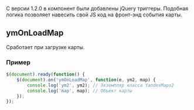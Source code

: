 С версии 1.2.0 в компонент были добавлены jQuery триггеры.
Подобная логика позволяет навесить свой JS код на фронт-энд события карты.

## ymOnLoadMap

Сработает при загрузке карты.

### Пример

```javascript
$(document).ready(function() {
    $(document).on('ymOnLoadMap', function(e, ym2, map) {
        console.log('ym2', ym2); // Экземпляр класса YandexMaps2
        console.log('map', map); // Объект карты
    });
});
```
